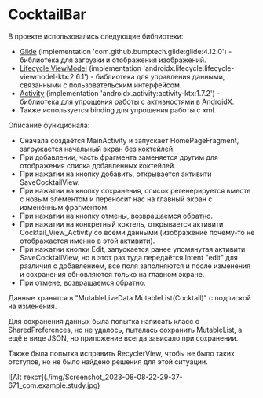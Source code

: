 
<!DOCTYPE html>
<html>
<head>
</head>
<body>

<h1>CocktailBar</h1>

<p>В проекте использовались следующие библиотеки:</p>

<ul>
<li><a href="https://github.com/bumptech/glide">Glide</a> (implementation 'com.github.bumptech.glide:glide:4.12.0') - библиотека для загрузки и отображения изображений.</li>
<li><a href="https://developer.android.com/jetpack/androidx/releases/lifecycle">Lifecycle ViewModel</a> (implementation 'androidx.lifecycle:lifecycle-viewmodel-ktx:2.6.1') - библиотека для управления данными, связанными с пользовательским интерфейсом.</li>
<li><a href="https://developer.android.com/jetpack/androidx/releases/activity">Activity</a> (implementation 'androidx.activity:activity-ktx:1.7.2') - библиотека для упрощения работы с активностями в AndroidX.</li>
<li>Также используется binding для упрощения работы с xml.</li>
</ul>



<p>Описание функционала:</p>

<ul>
<li>Сначала создаётся MainActivity и запускает HomePageFragment, загружается начальный экран без коктейлей.</li>
<li>При добавлении, часть фрагмента заменяется другим для отображения списка добавленных коктейлей.</li>
<li>При нажатии на кнопку добавить, открывается активити SaveCocktailView.</li>
<li>При нажатии на кнопку сохранения, список регенерируется вместе с новым элементом и переносит нас на главный экран с изменённым фрагментом.</li>
<li>При нажатии на кнопку отмены, возвращаемся обратно.</li>
<li>При нажатии на конкретный коктель, открывается активити Cocktail_View_Activity со всеми данными (изображение почему-то не отображается именно в этой активити).</li>
<li>При нажатии кнопки Edit, запускается ранее упомянутая активити SaveCocktailView, но в этот раз туда передаётся Intent "edit" для различия с добавлением, все поля заполняются и после изменения и сохранения обновляются только на главном экране.</li>
<li>При отмене, возвращаемся обратно.</li>
</ul>

<p>Данные хранятся в "MutableLiveData MutableList(Cocktail)" с подпиской на изменения.</p>

<p>Для сохранения данных была попытка написать класс с SharedPreferences, но не удалось, пыталась сохранить MutableList, а ещё в виде JSON, но приложение всегда зависало при сохранении.</p>

<p>Также была попытка исправить RecyclerView, чтобы не было таких отступов, но не было найдено решения для этой ситуации.</p>

</body>
</html>
![Alt текст](./img/Screenshot_2023-08-08-22-29-37-671_com.example.study.jpg)
